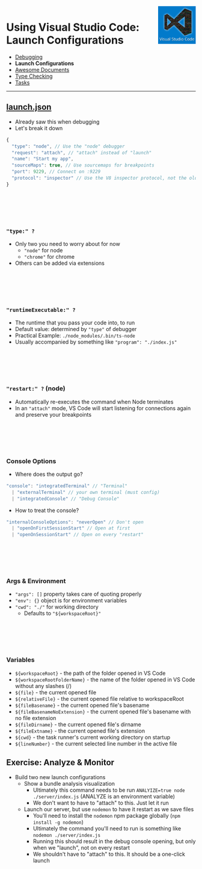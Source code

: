 <img align='right' height=100 src='../../public/vscode.jpg'>

# Using Visual Studio Code: Launch Configurations

* [Debugging](./debugging.md)
* **Launch Configurations**
* [Awesome Documents](./markdown.md)
* [Type Checking](./type-checking.md)
* [Tasks](./tasks.md)

---

## [launch.json](../../.vscode/launch.json)

* Already saw this when debugging
* Let's break it down
```js
{
  "type": "node", // Use the "node" debugger
  "request": "attach", // "attach" instead of "launch"
  "name": "Start my app",
  "sourceMaps": true, // Use sourcemaps for breakpoints
  "port": 9229, // Connect on :9229
  "protocol": "inspector" // Use the V8 inspector protocol, not the old V8 debugger protocl
}
```
<br><br><br><br>

### `"type:" ?`
* Only two you need to worry about for now
  * `"node"` for node
  * `"chrome"` for chrome
* Others can be added via extensions

<br><br><br><br>

### `"runtimeExecutable:" ?`
* The runtime that you pass your code into, to run
* Default value: determined by `"type"` of debugger
* Practical Example: `./node_modules/.bin/ts-node`
* Usually accompanied by something like `"program": "./index.js"`

<br><br><br><br>

### `"restart:" ?` (node)
* Automatically re-executes the command when Node terminates
* In an `"attach"` mode, VS Code will start listening for connections again and preserve your breakpoints


<br><br><br><br>

### Console Options
* Where does the output go?
```js
"console": "integratedTerminal" // "Terminal"
  | "externalTerminal" // your own terminal (must config)
  | "integratedConsole" // "Debug Console"
```
* How to treat the console?
```js
"internalConsoleOptions": "neverOpen" // Don't open
  | "openOnFirstSessionStart" // Open at first
  | "openOnSessionStart" // Open on every "restart"
```

<br><br><br><br>

### Args & Environment
* `"args": []` property takes care of quoting properly
* `"env": {}` object is for environment variables
* `"cwd": "./"` for working directory
  * Defaults to `"${workspaceRoot}"`

<br><br><br><br>

### Variables 
* `${workspaceRoot}` - the path of the folder opened in VS Code
* `${workspaceRootFolderName}` - the name of the folder opened in VS  Code without any slashes (/)
* `${file}` - the current opened file
* `${relativeFile}` - the current opened file relative to workspaceRoot
* `${fileBasename}` - the current opened file's basename
* `${fileBasenameNoExtension}` - the current opened file's basename with no file extension
* `${fileDirname}` - the current opened file's dirname
* `${fileExtname}` - the current opened file's extension
* `${cwd}` - the task runner's current working directory on startup
* `${lineNumber}` - the current selected line number in the active file



## Exercise: Analyze & Monitor
* Build two new launch configurations
  * Show a bundle analysis visualization
    * Ultimately this command needs to be run `ANALYIZE=true node ./server/index.js` (ANALYZE is an environment variable)
    * We don't want to have to "attach" to this. Just let it run
  * Launch our server, but use `nodemon` to have it restart as we save files
    * You'll need to install the `nodemon` npm package globally (`npm install -g nodemon`)
    * Ultimately the command you'll need to run is something like   `nodemon ./server/index.js`
    * Running this should result in the debug console opening, but only when we "launch", not on every restart
    * We shouldn't have to "attach" to this. It should be a one-click launch
